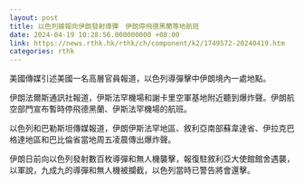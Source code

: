 ```yaml
---
layout: post
title: 以色列據報向伊朗發射導彈　伊朗停飛德黑蘭等地航班
date: 2024-04-19 10:28:56.000000000 +08:00
link: https://news.rthk.hk/rthk/ch/component/k2/1749572-20240419.htm
categories: rthk
---
```


美國傳媒引述美國一名高層官員報道，以色列導彈擊中伊朗境內一處地點。

伊朗法爾斯通訊社報道，伊斯法罕機場和謝卡里空軍基地附近聽到爆炸聲。伊朗航空部門宣布暫時停飛德黑蘭、伊斯法罕機場的航班。

以色列和巴勒斯坦傳媒報道，伊朗伊斯法罕地區、敘利亞南部蘇韋達省、伊拉克巴格達地區和巴比倫省當地周五凌晨傳出爆炸聲。

伊朗日前向以色列發射數百枚導彈和無人機襲擊，報復駐敘利亞大使館館舍遇襲，以軍說，九成九的導彈和無人機被攔截，以色列當時已警告將會還擊。
